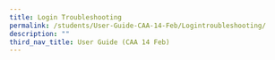 ```yaml
---
title: Login Troubleshooting
permalink: /students/User-Guide-CAA-14-Feb/Logintroubleshooting/
description: ""
third_nav_title: User Guide (CAA 14 Feb)
---
```

